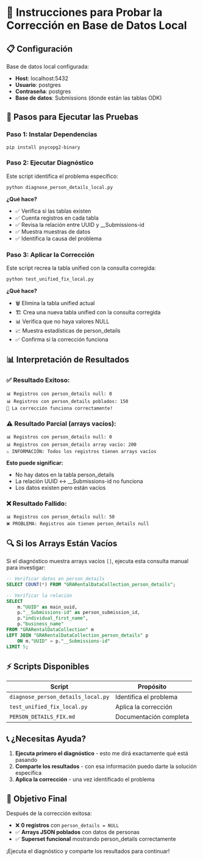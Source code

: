 # 🔧 Instrucciones para Probar la Corrección en Base de Datos Local

## 📋 Configuración

Base de datos local configurada:
- **Host**: localhost:5432
- **Usuario**: postgres  
- **Contraseña**: postgres
- **Base de datos**: Submissions (donde están las tablas ODK)

## 🚀 Pasos para Ejecutar las Pruebas

### Paso 1: Instalar Dependencias
```bash
pip install psycopg2-binary
```

### Paso 2: Ejecutar Diagnóstico
Este script identifica el problema específico:
```bash
python diagnose_person_details_local.py
```

**¿Qué hace?**
- ✅ Verifica si las tablas existen
- ✅ Cuenta registros en cada tabla
- ✅ Revisa la relación entre UUID y __Submissions-id
- ✅ Muestra muestras de datos
- ✅ Identifica la causa del problema

### Paso 3: Aplicar la Corrección
Este script recrea la tabla unified con la consulta corregida:
```bash
python test_unified_fix_local.py
```

**¿Qué hace?**
- 🗑️ Elimina la tabla unified actual
- 🏗️ Crea una nueva tabla unified con la consulta corregida
- 📊 Verifica que no haya valores NULL
- 📈 Muestra estadísticas de person_details
- ✅ Confirma si la corrección funciona

## 📊 Interpretación de Resultados

### ✅ Resultado Exitoso:
```
📊 Registros con person_details null: 0
📊 Registros con person_details poblados: 150
🎉 La corrección funciona correctamente!
```

### ⚠️ Resultado Parcial (arrays vacíos):
```
📊 Registros con person_details null: 0
📊 Registros con person_details array vacío: 200
⚠️ INFORMACIÓN: Todos los registros tienen arrays vacíos
```

**Esto puede significar:**
- No hay datos en la tabla person_details
- La relación UUID ↔ __Submissions-id no funciona
- Los datos existen pero están vacíos

### ❌ Resultado Fallido:
```
📊 Registros con person_details null: 50
❌ PROBLEMA: Registros aún tienen person_details null
```

## 🔍 Si los Arrays Están Vacíos

Si el diagnóstico muestra arrays vacíos `[]`, ejecuta esta consulta manual para investigar:

```sql
-- Verificar datos en person_details
SELECT COUNT(*) FROM "GRARentalDataCollection_person_details";

-- Verificar la relación
SELECT 
    m."UUID" as main_uuid,
    p."__Submissions-id" as person_submission_id,
    p."individual_first_name",
    p."business_name"
FROM "GRARentalDataCollection" m
LEFT JOIN "GRARentalDataCollection_person_details" p 
    ON m."UUID" = p."__Submissions-id"
LIMIT 5;
```

## ⚡ Scripts Disponibles

| Script | Propósito |
|--------|-----------|
| `diagnose_person_details_local.py` | Identifica el problema |
| `test_unified_fix_local.py` | Aplica la corrección |
| `PERSON_DETAILS_FIX.md` | Documentación completa |

## 📞 ¿Necesitas Ayuda?

1. **Ejecuta primero el diagnóstico** - esto me dirá exactamente qué está pasando
2. **Comparte los resultados** - con esa información puedo darte la solución específica
3. **Aplica la corrección** - una vez identificado el problema

## 🎯 Objetivo Final

Después de la corrección exitosa:
- ❌ **0 registros** con `person_details = NULL`  
- ✅ **Arrays JSON poblados** con datos de personas
- ✅ **Superset funcional** mostrando person_details correctamente

¡Ejecuta el diagnóstico y comparte los resultados para continuar! 